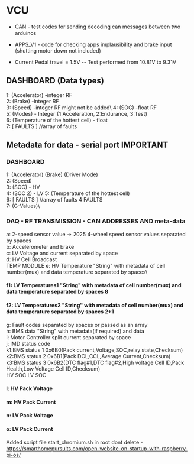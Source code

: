 # VCU
- CAN - test codes for sending decoding can messages between two arduinos

- APPS_V1 - code for checking apps implausibility and brake input (shutting motor down not included)

- Current Pedal travel = 1.5V 
-- Test performed from 10.81V to 9.31V 

## DASHBOARD (Data types)
1: (Accelerator) -integer RF\
2: (Brake) -integer RF\
3: (Speed) -integer RF might not be added\ 
4: (SOC) -float RF\
5: (Modes) - Integer {1:Acceleration, 2:Endurance, 3:Test}\
6: (Temperature of the hottest cell) - float\
7: [ FAULTS ] //array of faults

## Metadata for data - serial port IMPORTANT
### DASHBOARD
1: (Accelerator) (Brake) (Driver Mode)\
2: (Speed)\
3: (SOC) - HV \
4: (SOC 2) - LV
5: (Temperature of the hottest cell)\
6: [ FAULTS ] //array of faults 4 FAULTS\
7: (G-Values)\

### DAQ - RF TRANSMISSION - CAN ADDRESSES AND meta-data
a: 2-speed sensor value -> 2025 4-wheel speed sensor values separated by spaces\
b: Accelerometer and brake\
c: LV Voltage and current separated by space\
d: HV Cell Broadcast\
TEMP MODULE e: HV Temperature "String" with metadata of cell number(mux) and data temperature separated by spaces\
#### f1: LV Temperatures1 "String" with metadata of cell number(mux) and data temperature separated by spaces 8
#### f2: LV Temperatures2 "String" with metadata of cell number(mux) and data temperature separated by spaces 2+1
g: Fault codes separated by spaces or passed as an array\
h: BMS data "String" with metadata(if required) and data\
i: Motor Controller split current separated by space\
j: IMD status code\
k1:BMS status 1 0x6B0(Pack current,Voltage,SOC,relay state,Checksum)\
k2:BMS status 2 0x6B1(Pack DCL,CCL,Average Current,Checksum)\
k3:BMS status 3 0x6B2(DTC flag#1,DTC flag#2,High voltage Cell ID,Pack Health,Low Voltage Cell ID,Checksum)\
HV SOC
LV SOC
#### l: HV Pack Voltage
#### m: HV Pack Current

#### n: LV Pack Voltage
#### o: LV Pack Current

Added script file start_chromium.sh in root
dont delete - https://smarthomepursuits.com/open-website-on-startup-with-raspberry-pi-os/
